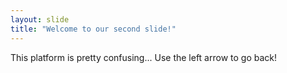 ```yaml
---
layout: slide
title: "Welcome to our second slide!"
---
```

This platform is pretty confusing... 
Use the left arrow to go back!
